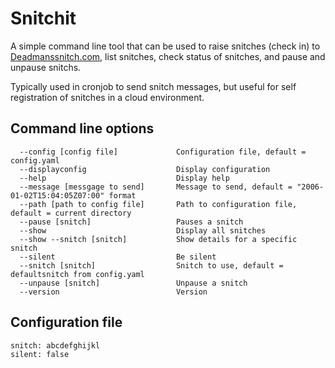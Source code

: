 # Snitchit

A simple command line tool that can be used to raise snitches (check in) to [Deadmanssnitch.com](https://deadmanssnitch.com), list snitches, check status of snitches, and pause and unpause snitchs.

Typically used in cronjob to send snitch messages, but useful for self registration of snitches in a cloud environment. 


## Command line options
```
  --config [config file]             Configuration file, default = config.yaml
  --displayconfig                    Display configuration
  --help                             Display help
  --message [messgage to send]       Message to send, default = "2006-01-02T15:04:05Z07:00" format
  --path [path to config file]       Path to configuration file, default = current directory
  --pause [snitch]                   Pauses a snitch
  --show                             Display all snitches
  --show --snitch [snitch]           Show details for a specific snitch
  --silent                           Be silent
  --snitch [snitch]                  Snitch to use, default = defaultsnitch from config.yaml
  --unpause [snitch]                 Unpause a snitch
  --version                          Version
```

## Configuration file
```
snitch: abcdefghijkl
silent: false
```
